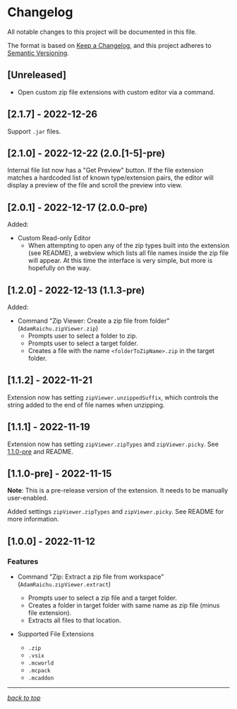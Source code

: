 # Changelog

All notable changes to this project will be documented in this file.

The format is based on [Keep a Changelog](https://keepachangelog.com/en/1.0.0/),
and this project adheres to [Semantic Versioning](https://semver.org/spec/v2.0.0.html).

## [Unreleased]

- Open custom zip file extensions with custom editor via a command.

## [2.1.7] - 2022-12-26

Support `.jar` files.

## [2.1.0] - 2022-12-22 (2.0.[1-5]-pre)

Internal file list now has a "Get Preview" button.
If the file extension matches a hardcoded list of known type/extension pairs, the editor will display a preview of the file and scroll the preview into view.

## [2.0.1] - 2022-12-17 (2.0.0-pre)

Added:

- Custom Read-only Editor
  - When attempting to open any of the zip types built into the extension (see README), a webview which lists all file names inside the zip file will appear. At this time the interface is very simple, but more is hopefully on the way.

## [1.2.0] - 2022-12-13 (1.1.3-pre)

Added:

- Command "Zip Viewer: Create a zip file from folder" (`AdamRaichu.zipViewer.zip`)
  - Prompts user to select a folder to zip.
  - Prompts user to select a target folder.
  - Creates a file with the name `<folderToZipName>.zip` in the target folder.

## [1.1.2] - 2022-11-21

Extension now has setting `zipViewer.unzippedSuffix`, which controls the string added to the end of file names when unzipping.

## [1.1.1] - 2022-11-19

Extension now has setting `zipViewer.zipTypes` and `zipViewer.picky`. See [1.1.0-pre](#110-pre---2022-11-15) and README.

## [1.1.0-pre] - 2022-11-15

**Note**: This is a pre-release version of the extension. It needs to be manually user-enabled.

Added settings `zipViewer.zipTypes` and `zipViewer.picky`. See README for more information.

## [1.0.0] - 2022-11-12

### Features

- Command "Zip: Extract a zip file from workspace" (`AdamRaichu.zipViewer.extract`)

  - Prompts user to select a zip file and a target folder.
  - Creates a folder in target folder with same name as zip file (minus file extension).
  - Extracts all files to that location.

- Supported File Extensions
  - `.zip`
  - `.vsix`
  - `.mcworld`
  - `.mcpack`
  - `.mcaddon`

---

[_back to top_](#changelog)
